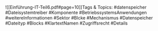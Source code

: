 
![[Einführung-IT-Teil6.pdf#page=10]]Tags & Topics:
   #datenspeicher
   #Dateisystemtreiber
   #Komponente
   #BetriebssystemsAnwendungen
   #weitereInformationen
   #Sektor
   #Blcke
   #Mechanismus
   #Datenspeicher
   #Dateityp
   #Blocks
   #KlartextNamen
   #Zugriffsrecht
   #Details